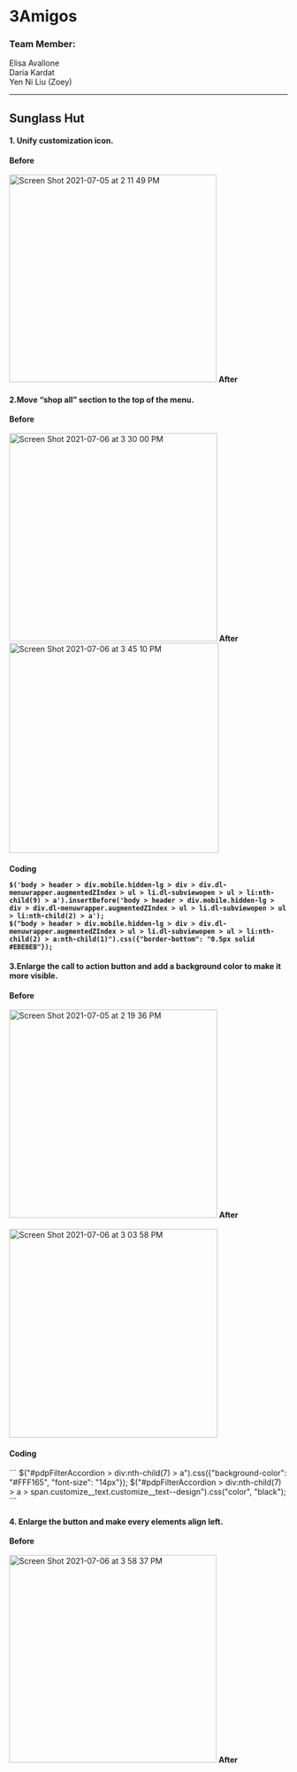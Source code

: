 # 3Amigos

<h3>Team Member:</h3>

Elisa Avallone<br>
Daria Kardat<br>
Yen Ni Liu (Zoey)<br>

-------------------------------------------------------
<h2>Sunglass Hut</h2>
<h4>1. Unify customization icon.</h4>
<b>Before</b><br><br>
<img width="375" alt="Screen Shot 2021-07-05 at 2 11 49 PM" src="https://user-images.githubusercontent.com/83597104/124469734-05171400-dd9b-11eb-9338-ca61cd6f33d7.png">
<b>After</b>

<h4>2.Move “shop all” section to the top of the menu.</h4>
<b>Before</b><br><br>
<img width="376" alt="Screen Shot 2021-07-06 at 3 30 00 PM" src="https://user-images.githubusercontent.com/83597104/124608530-192c4580-de6f-11eb-8431-5c348fbaa792.png">
<b>After</b><img width="379" alt="Screen Shot 2021-07-06 at 3 45 10 PM" src="https://user-images.githubusercontent.com/83597104/124610891-306c3280-de71-11eb-9c98-922fb0cc7fdd.png">

<h4>Coding

```
$('body > header > div.mobile.hidden-lg > div > div.dl-menuwrapper.augmentedZIndex > ul > li.dl-subviewopen > ul > li:nth-child(9) > a').insertBefore('body > header > div.mobile.hidden-lg > div > div.dl-menuwrapper.augmentedZIndex > ul > li.dl-subviewopen > ul > li:nth-child(2) > a');
$("body > header > div.mobile.hidden-lg > div > div.dl-menuwrapper.augmentedZIndex > ul > li.dl-subviewopen > ul > li:nth-child(2) > a:nth-child(1)").css({"border-bottom": "0.5px solid #EBEBEB"});
```



<h4>3.Enlarge the call to action button and add a background color to make it more visible.</h4>
<b>Before</b><br><br>
<img width="376" alt="Screen Shot 2021-07-05 at 2 19 36 PM" src="https://user-images.githubusercontent.com/83597104/124470575-0f85dd80-dd9c-11eb-9921-d114f6349fa6.png">
<b>After</b><br><br>
<img width="377" alt="Screen Shot 2021-07-06 at 3 03 58 PM" src="https://user-images.githubusercontent.com/83597104/124604704-7cb47400-de6b-11eb-8c05-387270a1f982.png">

<h4>Coding</h4>
```
$("#pdpFilterAccordion > div:nth-child(7) > a").css({"background-color": "#FFF165", "font-size": "14px"});
$("#pdpFilterAccordion > div:nth-child(7) > a > span.customize__text.customize__text--design").css("color", "black");
```
  
<h4>4. Enlarge the button and make every elements align left.</h4>
<b>Before</b><br><br>
<img width="375" alt="Screen Shot 2021-07-06 at 3 58 37 PM" src="https://user-images.githubusercontent.com/83597104/124612999-15022700-de73-11eb-9d42-5754f312bc79.png">  
<b>After</b>
